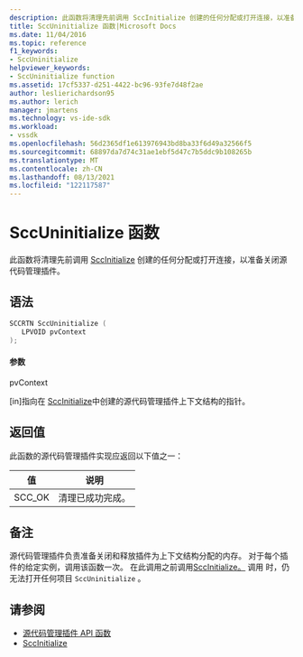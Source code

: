 ```yaml
---
description: 此函数将清理先前调用 SccInitialize 创建的任何分配或打开连接，以准备关闭源代码管理插件。
title: SccUninitialize 函数|Microsoft Docs
ms.date: 11/04/2016
ms.topic: reference
f1_keywords:
- SccUninitialize
helpviewer_keywords:
- SccUninitialize function
ms.assetid: 17cf5337-d251-4422-bc96-93fe7d48f2ae
author: leslierichardson95
ms.author: lerich
manager: jmartens
ms.technology: vs-ide-sdk
ms.workload:
- vssdk
ms.openlocfilehash: 56d2365df1e613976943bd8ba33f6d49a32566f5
ms.sourcegitcommit: 68897da7d74c31ae1ebf5d47c7b5ddc9b108265b
ms.translationtype: MT
ms.contentlocale: zh-CN
ms.lasthandoff: 08/13/2021
ms.locfileid: "122117587"
---
```

# <a name="sccuninitialize-function"></a>SccUninitialize 函数
此函数将清理先前调用 [SccInitialize](../extensibility/sccinitialize-function.md) 创建的任何分配或打开连接，以准备关闭源代码管理插件。

## <a name="syntax"></a>语法

```cpp
SCCRTN SccUninitialize (
   LPVOID pvContext
);
```

#### <a name="parameters"></a>参数
 pvContext

[in]指向在 [SccInitialize](../extensibility/sccinitialize-function.md)中创建的源代码管理插件上下文结构的指针。

## <a name="return-value"></a>返回值
 此函数的源代码管理插件实现应返回以下值之一：

|值|说明|
|-----------|-----------------|
|SCC_OK|清理已成功完成。|

## <a name="remarks"></a>备注
 源代码管理插件负责准备关闭和释放插件为上下文结构分配的内存。 对于每个插件的给定实例，调用该函数一次。 在此调用之前调用[SccInitialize。](../extensibility/sccinitialize-function.md) 调用 时，仍无法打开任何项目 `SccUninitialize` 。

## <a name="see-also"></a>请参阅
- [源代码管理插件 API 函数](../extensibility/source-control-plug-in-api-functions.md)
- [SccInitialize](../extensibility/sccinitialize-function.md)
